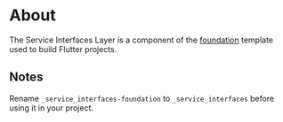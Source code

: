 # About

The Service Interfaces Layer is a component of the [foundation](https://github.com/robmllze/foundation) template used to build Flutter projects.

## Notes

Rename `_service_interfaces-foundation` to `_service_interfaces` before using it in your project.
